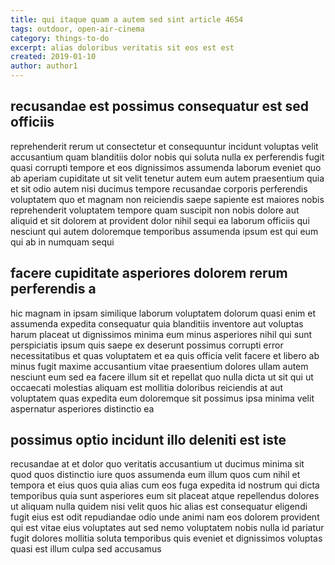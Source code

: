 ```yaml
---
title: qui itaque quam a autem sed sint article 4654
tags: outdoor, open-air-cinema
category: things-to-do
excerpt: alias doloribus veritatis sit eos est est
created: 2019-01-10
author: author1
---
```


## recusandae est possimus consequatur est sed officiis

reprehenderit rerum ut consectetur et consequuntur incidunt voluptas velit accusantium quam blanditiis dolor nobis qui soluta nulla ex perferendis fugit quasi corrupti tempore et eos dignissimos assumenda laborum eveniet quo ab aperiam cupiditate ut sit velit tenetur autem eum autem praesentium quia et sit odio autem nisi ducimus tempore recusandae corporis perferendis voluptatem quo et magnam non reiciendis saepe sapiente est maiores nobis reprehenderit voluptatem tempore quam suscipit non nobis dolore aut aliquid et sit dolorem at provident dolor nihil sequi ea laborum officiis qui nesciunt qui autem doloremque temporibus assumenda ipsum est qui eum qui ab in numquam sequi

## facere cupiditate asperiores dolorem rerum perferendis a

hic magnam in ipsam similique laborum voluptatem dolorum quasi enim et assumenda expedita consequatur quia blanditiis inventore aut voluptas harum placeat ut dignissimos minima eum minus asperiores nihil qui sunt perspiciatis ipsum quis saepe ex deserunt possimus corrupti error necessitatibus et quas voluptatem et ea quis officia velit facere et libero ab minus fugit maxime accusantium vitae praesentium dolores ullam autem nesciunt eum sed ea facere illum sit et repellat quo nulla dicta ut sit qui ut occaecati molestias aliquam est mollitia doloribus reiciendis at aut voluptatem quas expedita eum doloremque sit possimus ipsa minima velit aspernatur asperiores distinctio ea

## possimus optio incidunt illo deleniti est iste

recusandae at et dolor quo veritatis accusantium ut ducimus minima sit quod quos distinctio iure quos assumenda eum illum quos cum nihil et tempora et eius quos quia alias cum eos fuga expedita id nostrum qui dicta temporibus quia sunt asperiores eum sit placeat atque repellendus dolores ut aliquam nulla quidem nisi velit quos hic alias est consequatur eligendi fugit eius est odit repudiandae odio unde animi nam eos dolorem provident qui est vitae eius voluptates aut sed nemo voluptatem nobis nulla id pariatur fugit dolores mollitia soluta temporibus quis eveniet et dignissimos voluptas quasi est illum culpa sed accusamus

